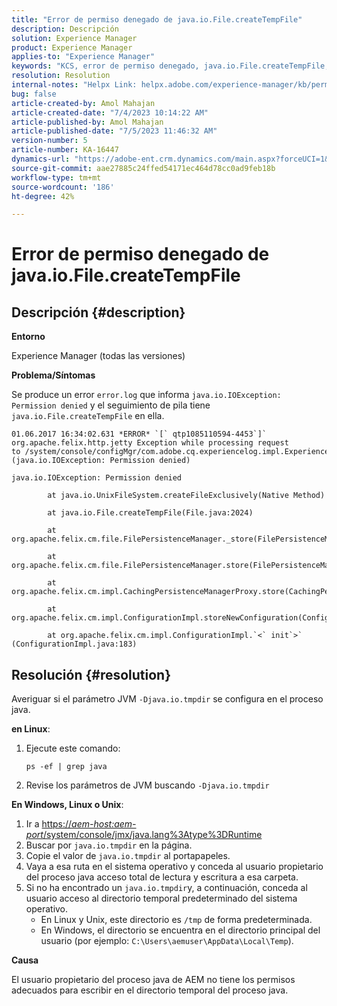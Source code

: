 ```yaml
---
title: "Error de permiso denegado de java.io.File.createTempFile"
description: Descripción
solution: Experience Manager
product: Experience Manager
applies-to: "Experience Manager"
keywords: "KCS, error de permiso denegado, java.io.File.createTempFile, solución de problemas, Adobe Experience Manager"
resolution: Resolution
internal-notes: "Helpx Link: helpx.adobe.com/experience-manager/kb/permission_denied_error_from_java_io_file.html"
bug: false
article-created-by: Amol Mahajan
article-created-date: "7/4/2023 10:14:22 AM"
article-published-by: Amol Mahajan
article-published-date: "7/5/2023 11:46:32 AM"
version-number: 5
article-number: KA-16447
dynamics-url: "https://adobe-ent.crm.dynamics.com/main.aspx?forceUCI=1&pagetype=entityrecord&etn=knowledgearticle&id=144ebe88-531a-ee11-8f6e-6045bd006b25"
source-git-commit: aae27885c24ffed54171ec464d78cc0ad9feb18b
workflow-type: tm+mt
source-wordcount: '186'
ht-degree: 42%

---
```


# Error de permiso denegado de java.io.File.createTempFile

## Descripción {#description}


<b>Entorno</b>

Experience Manager (todas las versiones)

<b>Problema/Síntomas</b>

Se produce un error `error.log` que informa `java.io.IOException: Permission denied` y el seguimiento de pila tiene `java.io.File.createTempFile` en ella.


```
01.06.2017 16:34:02.631 *ERROR* `[` qtp1085110594-4453`]`  org.apache.felix.http.jetty Exception while processing request to /system/console/configMgr/com.adobe.cq.experiencelog.impl.ExperienceLogConfigServlet (java.io.IOException: Permission denied)

java.io.IOException: Permission denied

        at java.io.UnixFileSystem.createFileExclusively(Native Method)

        at java.io.File.createTempFile(File.java:2024)

        at org.apache.felix.cm.file.FilePersistenceManager._store(FilePersistenceManager.java:699)

        at org.apache.felix.cm.file.FilePersistenceManager.store(FilePersistenceManager.java:660)

        at org.apache.felix.cm.impl.CachingPersistenceManagerProxy.store(CachingPersistenceManagerProxy.java:242)

        at org.apache.felix.cm.impl.ConfigurationImpl.storeNewConfiguration(ConfigurationImpl.java:462)

        at org.apache.felix.cm.impl.ConfigurationImpl.`<` init`>` (ConfigurationImpl.java:183)
```





## Resolución {#resolution}


Averiguar si el parámetro JVM `-Djava.io.tmpdir` se configura en el proceso java.

<b>en Linux</b>:

1. Ejecute este comando:




   ```
   ps -ef | grep java
   ```




2. Revise los parámetros de JVM buscando `-Djava.io.tmpdir`


<b>En Windows, Linux o Unix</b>:

1. Ir a [https://*aem-host:aem-port*/system/console/jmx/java.lang%3Atype%3DRuntime](https://aem-host:aem-port/system/console/jmx/java.lang%3Atype%3DRuntime)
2. Buscar por `java.io.tmpdir` en la página.
3. Copie el valor de `java.io.tmpdir` al portapapeles.
4.   Vaya a esa ruta en el sistema operativo y conceda al usuario propietario del proceso java acceso total de lectura y escritura a esa carpeta.
5. Si no ha encontrado un `java.io.tmpdir`y, a continuación, conceda al usuario acceso al directorio temporal predeterminado del sistema operativo.
   - En Linux y Unix, este directorio es `/tmp` de forma predeterminada.
   - En Windows, el directorio se encuentra en el directorio principal del usuario (por ejemplo: `C:\Users\aemuser\AppData\Local\Temp`).


<b>Causa</b>

El usuario propietario del proceso java de AEM no tiene los permisos adecuados para escribir en el directorio temporal del proceso java.
